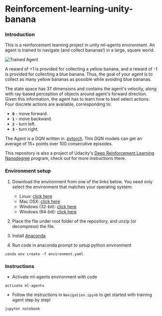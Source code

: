 
[//]: # (Image References)

[image1]: https://user-images.githubusercontent.com/10624937/42135619-d90f2f28-7d12-11e8-8823-82b970a54d7e.gif "Trained Agent"

# Reinforcement-learning-unity-banana


### Introduction

This is a reinforcement learning project in unity ml-agents environment. An agent is trained to navigate (and collect bananas!) in a large, square world.  

![Trained Agent][image1]

A reward of +1 is provided for collecting a yellow banana, and a reward of -1 is provided for collecting a blue banana.  Thus, the goal of your agent is to collect as many yellow bananas as possible while avoiding blue bananas.  

The state space has 37 dimensions and contains the agent's velocity, along with ray-based perception of objects around agent's forward direction.  Given this information, the agent has to learn how to best select actions.  Four discrete actions are available, corresponding to:
- **`0`** - move forward.
- **`1`** - move backward.
- **`2`** - turn left.
- **`3`** - turn right.

The Agent is a DQN written in .[pytorch](https://https://pytorch.org). This DQN models can get an average of 15+ points over 100 consecutive episodes.

This repository is also a project of Udacity's [Deep Reinforcement Learning Nanodegree](https://www.udacity.com/course/deep-reinforcement-learning-nanodegree--nd893) program, check out for more instructions there.  


### Environment setup

1. Download the environment from one of the links below.  You need only select the environment that matches your operating system:
    - Linux: [click here](https://s3-us-west-1.amazonaws.com/udacity-drlnd/P1/Banana/Banana_Linux.zip)
    - Mac OSX: [click here](https://s3-us-west-1.amazonaws.com/udacity-drlnd/P1/Banana/Banana.app.zip)
    - Windows (32-bit): [click here](https://s3-us-west-1.amazonaws.com/udacity-drlnd/P1/Banana/Banana_Windows_x86.zip)
    - Windows (64-bit): [click here](https://s3-us-west-1.amazonaws.com/udacity-drlnd/P1/Banana/Banana_Windows_x86_64.zip)
    
2. Place the file under root folder of the repository, and unzip (or decompress) the file. 

3. Install [Anaconda](https://www.anaconda.com/)

4. Run code in anaconda prompt to setup python environment
```
conda env create -f environment.yaml
```

### Instructions

- Activate ml-agents environment with code
```
activate ml-agents
```
- Follow the instructions in `Navigation.ipynb` to get started with training agent step by step!  
```
jupyter notebook
```

